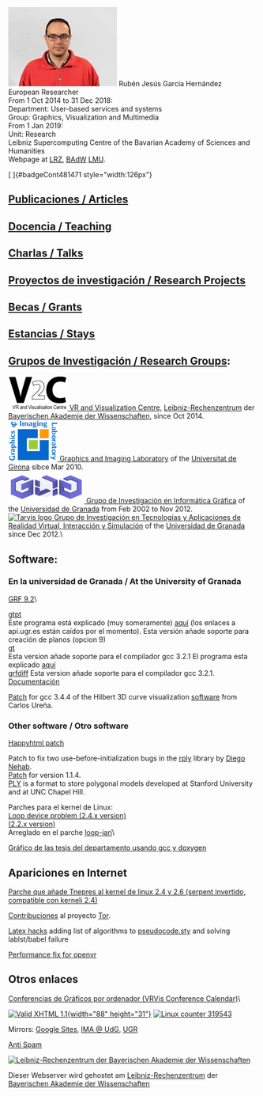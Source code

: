 ![Fotografia](Garcia.jpg) Rubén Jesús García Hernández\
European Researcher\
From 1 Oct 2014 to 31 Dec 2018:\
Department: User-based services and systems\
Group: Graphics, Visualization and Multimedia\
From 1 Jan 2019:\
Unit: Research\
Leibniz Supercomputing Centre of the Bavarian Academy of Sciences and
Humanities\
Webpage at [LRZ](https://www.lrz.de/persons/garcia-hernandez_ruben/),
[BAdW](https://badw.de/forschungseinrichtung/mitarbeiter-forschung.html?tx_badwdb_badwperson%5Bper_id%5D=4212&tx_badwdb_badwperson%5BpartialType%5D=BADWPersonDetailsPartial&tx_badwdb_badwperson%5Baction%5D=show&tx_badwdb_badwperson%5Bcontroller%5D=BADWPerson)
[LMU](http://www.mnm-team.org/~garcia/).

[ ]{#badgeCont481471 style="width:126px"}

[Publicaciones / Articles](publicaciones)
-----------------------------------------

[Docencia / Teaching](docencia)
-------------------------------

[Charlas / Talks](charlas.html)
-------------------------------

[Proyectos de investigación / Research Projects](proyectos)
-----------------------------------------------------------

[Becas / Grants](becas)
-----------------------

[Estancias / Stays](estancias)
------------------------------

[Grupos de Investigación / Research Groups](grupo.html):
--------------------------------------------------------

[![V2C logo](Logo_V2C_sw.png) VR and Visualization
Centre](http://www.lrz.de/services/v2c_de/),
[Leibniz-Rechenzentrum](http://www.lrz.de/) der [Bayerischen Akademie
der Wissenschaften](http://www.badw.de/), since Oct 2014.\
[![GILAB logo](gilab.png) Graphics and Imaging
Laboratory](http://gilab.udg.edu/) of the [Universitat de
Girona](http://www.udg.edu) sibce Mar 2010.\
[![GIIG logo](giign-ppt.png) Grupo de Investigación en Informática
Gráfica](http://giig.ugr.es/) of the [Universidad de
Granada](http://www.ugr.es) from Feb 2002 to Nov 2012.\
[![Tarvis
logo](https://lsi.ugr.es/lsi/system/files/imagecache/grupo_pagina/logos_grupos/logo-tarvis-2.png)
Grupo de Investigación en Tecnologías y Aplicaciones de Realidad
Virtual, Interacción y Simulación](http://tarvis.ugr.es/) of the
[Universidad de Granada](http://www.ugr.es) since Dec 2012.\

Software:
---------

### En la universidad de Granada / At the University of Granada

[GRF 9.2](software/grf-9.2.tar.gz)\

[gtpt](software/gtpt.tgz)\
Este programa está explicado (muy someramente)
[aquí](http://api.ugr.es/~curena/soft/grf/#2) (los enlaces a api.ugr.es
están caídos por el momento). Esta versión añade soporte para creación
de planos (opcion 9)\
[gt](software/gt-2.tar.gz)\
Esta version añade soporte para el compilador gcc 3.2.1 El programa esta
explicado [aquí](http://api.ugr.es/~curena/soft/grf/#3)\
[grfdiff](software/grfdiff.tgz) Esta version añade soporte para el
compilador gcc 3.2.1.
[Documentación](http://api.ugr.es/~curena/soft/grf/#4)

[Patch](h3d.diff) for gcc 3.4.4 of the Hilbert 3D curve visualization
[software](http://api.ugr.es/~curena/soft/h3d/) from Carlos Ureña.

### Other software / Otro software

[Happyhtml patch](happyhttp.html)

Patch to fix two use-before-initialization bugs in the
[rply](http://w3.impa.br/~diego/software/rply/) library by [Diego
Nehab](http://www.impa.br/opencms/en/pesquisa/pesquisa_pesquisadores/pesquisadores_diego_nehab/index.html).\
[Patch](rply.diff) for version 1.1.4.\
[PLY](http://www.cc.gatech.edu/projects/large_models/ply.html) is a
format to store polygonal models developed at Stanford University and at
UNC Chapel Hill.

Parches para el kernel de Linux:\
[Loop device problem (2.4.x
version)](http://www.uwsg.iu.edu/hypermail/linux/kernel/0101.3/1544.html)\
[(2.2.x
version)](http://www.uwsg.iu.edu/hypermail/linux/kernel/0012.1/1381.html)\
Arreglado en el parche
[loop-jari](http://www.kernel.org/pub/linux/kernel/people/hvr/testing/loop-jari-2.4.16.0.patch)\

[Gráfico de las tesis del departamento usando gcc y doxygen](tesisDpto)

Apariciones en Internet
-----------------------

[Parche que añade Tnepres al kernel de linux 2.4 y 2.6 (serpent
invertido, compatible con kerneli 2.4)](tnepres)

[Contribuciones](tor.html) al proyecto
[Tor](http://www.torproject.org/).

[Latex hacks](latex) adding list of algorithms to
[pseudocode.sty](http://www.math.mtu.edu/~kreher/cages/pseudocode/pseudocode.sty)
and solving lablst/babel failure

[Performance fix for
openvr](https://github.com/ValveSoftware/openvr/pull/76#issuecomment-259573700)

Otros enlaces
-------------

[Conferencias de Gráficos por ordenador (VRVis Conference
Calendar)](http://confcal.vrvis.at/index.php)\

[![Valid XHTML 1.1](w3.org/valid-xhtml11.png){width="88"
height="31"}](http://validator.w3.org/check?uri=referer) [![Linux
counter 319543](319543.png)](https://linuxcounter.net/)

Mirrors: [Google
Sites](https://sites.google.com/site/rubengarciahernandez/), [IMA @
UdG](http://ima.udg.es/~rgarcia), [UGR](http://www.ugr.es/~ruben)

[Anti Spam](http://www.auditmypc.com/freescan/antispam.html)

[![Leibniz-Rechenzentrum der Bayerischen Akademie der
Wissenschaften](http://www.lrz.de/styles2/images/links2.jpg)](http://www.lrz.de/ "Webserver gehostet am Leibniz-Rechenzentrum")

Dieser Webserver wird gehostet am
[Leibniz-Rechenzentrum](http://www.lrz.de/) der [Bayerischen Akademie
der Wissenschaften](http://www.badw.de/)
